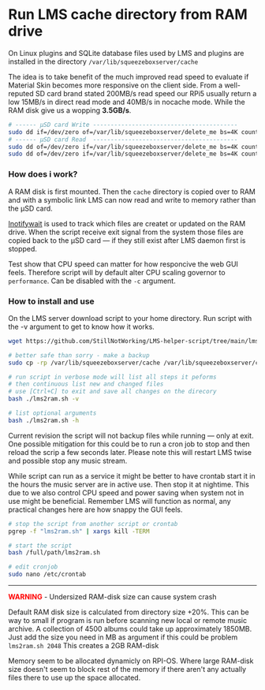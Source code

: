 # Run LMS cache directory from RAM drive
On Linux plugins and SQLite database files used by LMS and plugins are installed in the directory `/var/lib/squeezeboxserver/cache`

The idea is to take benefit of the much improved read speed to evaluate if Material Skin becomes more responsive on the client side.
From a well-reputed SD card brand stated 200MB/s read speed our RPi5 usually return a low 15MB/s in direct read mode and 40MB/s in nocache mode. While the RAM disk give us a wopping **3.5GB/s**.
```bash
# ------ µSD card Write -----------------------------------------
sudo dd if=/dev/zero of=/var/lib/squeezeboxserver/delete_me bs=4K count=2K oflag=direct
# ------ µSD card Read  -----------------------------------------
sudo dd of=/dev/zero if=/var/lib/squeezeboxserver/delete_me bs=4K count=2K iflag=direct
sudo dd of=/dev/zero if=/var/lib/squeezeboxserver/delete_me bs=4K count=2K
```

### How does i work?
A RAM disk is first mounted. Then the `cache` directory is copied over to RAM and with a symbolic link LMS can now read and write to memory rather than the µSD card.

[Inotifywait](https://linux.die.net/man/1/inotifywait) is used to track which files are createt or updated on the RAM drive. When the script receive exit signal from the system those files are copied back to the µSD card — if they still exist after LMS daemon first is stopped.

Test show that CPU speed can matter for how responcive the web GUI feels. Therefore script will by default alter CPU scaling governor to `performance`. Can be disabled with the `-c` argument.

### How to install and use
On the LMS server download script to your home directory. Run script with the -v argument to get to know how it works.

```bash
wget https://github.com/StillNotWorking/LMS-helper-script/tree/main/lms2ram/lms2ram.sh

# better safe than sorry - make a backup
sudo cp -rp /var/lib/squeezeboxserver/cache /var/lib/squeezeboxserver/cache-BACKUP

# run script in verbose mode will list all steps it peforms
# then continuous list new and changed files
# use [Ctrl+C] to exit and save all changes on the direcory 
bash ./lms2ram.sh -v

# list optional arguments
bash ./lms2ram.sh -h

```

Current revision the script will not backup files while running — only at exit. One possible mitigation for this could be to run a cron job to stop and then reload the scrip a few seconds later. Please note this will restart LMS twise and possible stop any music stream.

While script can run as a service it might be better to have crontab start it in the hours the music server are in active use. Then stop it at nightime. This due to we also control CPU speed and power saving when system not in use might be beneficial. Remember LMS will function as normal, any practical changes here are how snappy the GUI feels.
```bash
# stop the script from another script or crontab
pgrep -f "lms2ram.sh" | xargs kill -TERM

# start the script
bash /full/path/lms2ram.sh

# edit cronjob
sudo nano /etc/crontab
```
---------------------------------------------------------------

<span style="color:red; font-weight:bold;">WARNING</span> - Undersized RAM-disk size can cause system crash

Default RAM disk size is calculated from directory size +20%. This can be way to small if program is run before scanning new local or remote music archive. A collection of 4500 albums could take up approximately 1850MB. Just add the size you need in MB as argument if this could be problem `lms2ram.sh 2048` This creates a 2GB RAM-disk

Memory seem to be allocated dynamicly on RPI-OS. Where large RAM-disk size doesn't seem to block rest of the memory if there aren't any actually files there to use up the space allocated.
